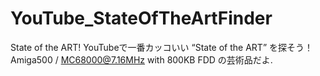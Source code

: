 YouTube_StateOfTheArtFinder
===========================

State of the ART!
YouTubeで一番カッコいい “State of the ART” を探そう！
Amiga500 / MC68000@7.16MHz with 800KB FDD の芸術品だよ.
